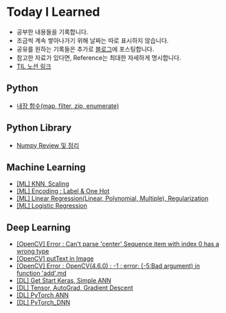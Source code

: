 # Today I Learned
* 공부한 내용들을 기록합니다.
* 조금씩 계속 쌓아나가기 위해 날짜는 따로 표시하지 않습니다.
* 공유를 원하는 기록들은 추가로 [블로그](https://redmooncode.tistory.com/)에 포스팅합니다.
* 참고한 자료가 있다면, Reference는 최대한 자세하게 명시합니다.
* [TIL 노션 링크](https://www.notion.so/TIL-3a1992815a4741ec835223ba7ebb8a06)

## Python
* [내장 함수(map, filter, zip, enumerate)](https://github.com/Byeon-MJ/TIL/blob/main/map_filter_zip_enumerate.ipynb)

## Python Library
* [Numpy Review 및 정리](https://github.com/Byeon-MJ/TIL/blob/main/Numpy_Note.ipynb)


## Machine Learning
* [[ML] KNN, Scaling](https://github.com/Byeon-MJ/TIL/blob/8e50ffe926e339522b5c6e78fa85405558dfe1d4/%5BML%5D%20KNN,%20Scaling.md)
* [[ML] Encoding : Label & One Hot](https://github.com/Byeon-MJ/TIL/blob/main/Encoding_Label_One_Hot.ipynb)
* [[ML] Linear Regression(Linear, Polynomial, Multiple), Regularization](https://github.com/Byeon-MJ/TIL/blob/main/%5BML%5D%20Linear%20Regression(Linear%2C%20Polynomial%2C%20Multiple)%2C%20Regularization.md)
* [[ML] Logistic Regression](https://github.com/Byeon-MJ/TIL/blob/main/%5BML%5D%20Logistic%20Regression.md)

## Deep Learning
* [[OpenCV] Error : Can't parse 'center' Sequence item with index 0 has a wrong type](https://github.com/Byeon-MJ/TIL/blob/main/%5BError%5D%20Can't%20parse%20'center'%20Sequence%20item%20with%20index%200%20has%20a%20wrong%20type.md)
* [[OpenCV] putText in Image](https://github.com/Byeon-MJ/TIL/blob/main/%5BOpenCV%5D_putText_in_Image.ipynb)
* [[OpenCV] Error : OpenCV(4.6.0) : -1 : error: (-5:Bad argument) in function 'add'.md](https://github.com/Byeon-MJ/TIL/blob/f05c15b70a6ff8b7405f5c57011b082e6eb64061/%5BError%5D%20:%20OpenCV(4.6.0)%20:%20-1%20:%20error:%20(-5:Bad%20argument)%20in%20function%20'add'.md)
* [[DL] Get Start Keras, Simple ANN](https://github.com/Byeon-MJ/TIL/blob/main/%5BDL%5D%20Get_Start_Keras_Simple_ANN.ipynb)
* [[DL] Tensor, AutoGrad, Gradient Descent](https://github.com/Byeon-MJ/TIL/blob/main/%5BDL%5D%20Tensor_AutoGrad_GradientDescent.ipynb)
* [[DL] PyTorch ANN](https://github.com/Byeon-MJ/TIL/blob/main/%5BDL%5D_PyTorch_ANN.ipynb)
* [[DL] PyTorch_DNN]()

